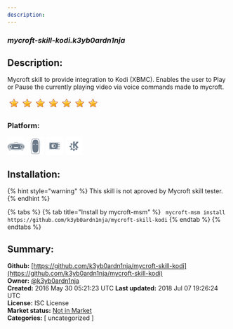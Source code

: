 ```yaml
---
description: 
---
```


### _mycroft-skill-kodi.k3yb0ardn1nja_  
## Description:  
Mycroft skill to provide integration to Kodi (XBMC). Enables
the user to Play or Pause the currently playing video via voice
commands made to mycroft.  
  
![](../.gitbook/assets/star.png)![](../.gitbook/assets/star.png)![](../.gitbook/assets/star.png)![](../.gitbook/assets/star.png)![](../.gitbook/assets/star.png)![](../.gitbook/assets/star.png)![](../.gitbook/assets/star.png)  
  
### Platform:  
 ![Mark I](../.gitbook/assets/mark-1-icon.png)  ![Mark II](../.gitbook/assets/mark-2-icon.png)  ![Picroft](../.gitbook/assets/picroft-icon.png)  ![plasmoid](../.gitbook/assets/kde.png)   
## Installation:  
{% hint style="warning" %}
This skill is not aproved by Mycroft skill tester.
{% endhint %}
    
{% tabs %}
{% tab title="Install by mycroft-msm" %}
``` mycroft-msm install https://github.com/k3yb0ardn1nja/mycroft-skill-kodi```
{% endtab %}
  {% endtabs %}
    
## Summary:  
**Github:** [https://github.com/k3yb0ardn1nja/mycroft-skill-kodi](https://github.com/k3yb0ardn1nja/mycroft-skill-kodi)  
**Owner:** [@k3yb0ardn1nja](https://github.com/k3yb0ardn1nja)  
**Created:** 2016 May 30 05:21:23 UTC  **Last updated:** 2018 Jul 07 19:26:24 UTC  
**License:** ISC License  
**Market status:** [Not in Market](https://market.mycroft.ai/skill/)  
**Categories:** [ uncategorized ]   
